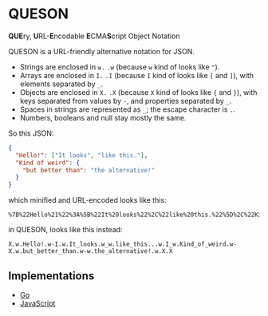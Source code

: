 # QUESON

**QUE**ry, **U**RL-**E**ncodable **E**CMA**S**cript Object Notation

QUESON is a URL-friendly alternative notation for JSON.

* Strings are enclosed in `w.` `.w`  (because `w` kind of looks like `"`).
* Arrays are enclosed in `I.` `.I` (because `I` kind of looks like `[` and `]`), with elements separated by `_`.
* Objects are enclosed in `X.` `.X` (because `X` kind of looks like `{` and `}`), with keys separated from values by `-`, and properties separated by `_`.
* Spaces in strings are represented as `_`; the escape character is `.`.
* Numbers, booleans and null stay mostly the same.

So this JSON:

```json
{
  "Hello!": ["It looks", "like this."],
  "Kind of weird": {
    "but better than": "the alternative!"  
  }
}
```

which minified and URL-encoded looks like this:

```
%7B%22Hello%21%22%3A%5B%22It%20looks%22%2C%22like%20this.%22%5D%2C%22Kind%20of%20weird%22%3A%7B%22but%20better%20than%22%3A%22the%20alternative%21%22%7D%7D
```

in QUESON, looks like this instead:

```
X.w.Hello!.w-I.w.It_looks.w_w.like_this...w.I_w.Kind_of_weird.w-X.w.but_better_than.w-w.the_alternative!.w.X.X
```

## Implementations

* [Go](https://github.com/tcard/queson-go)
* [JavaScript](https://github.com/tcard/queson-js)
